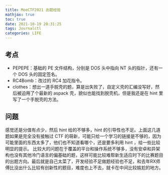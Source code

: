 ```yaml
---
title: MoeCTF2021 出题经验
mathjax: true
toc: true
date: 2021-10-19 20:31:25
tags: Journalctl
categories: LIFE
---
```



## 考点

-   PEPEPE：基础的 PE 文件结构，分别是 DOS 头中指向 NT 头的指针，还有一个 DOS 头的固定签名。
-   RC4Bomb：改过的 RC4 加花指令。
-   clothes：想出一道手脱壳的题，算是出失败了，自定义壳的汇编没写好，然后被迫用了个最新的 aspack 壳，貌似也能找到脱壳机，但是我还是在 hint 里写了一个手脱壳的方法。

## 问题

感觉还是分值有点少，然后 hint 给的不够多，hint 的引导性也不足。上面这几道题如果是完全没有接触过 CTF 的萌新，可能只给一个学习的链接是不够的，因为可能里面的东西太多了，他们也不知道看哪个，还是要多利用 hint ，给一些比较明显的提示。
比较大的问题在于覆盖的平台和操作系统不够多，没有安卓和异架构也没有其他冷门语言的偏基础的题，这样可能比较难帮新生适应时下的比赛题目的出题方向。最后就是自己太菜了，开发经验不足做题经验也不足，和去年RX师傅比没出什么比较有创新性的题目，难度也上不去，就卡在中间比较尴尬的地方。
